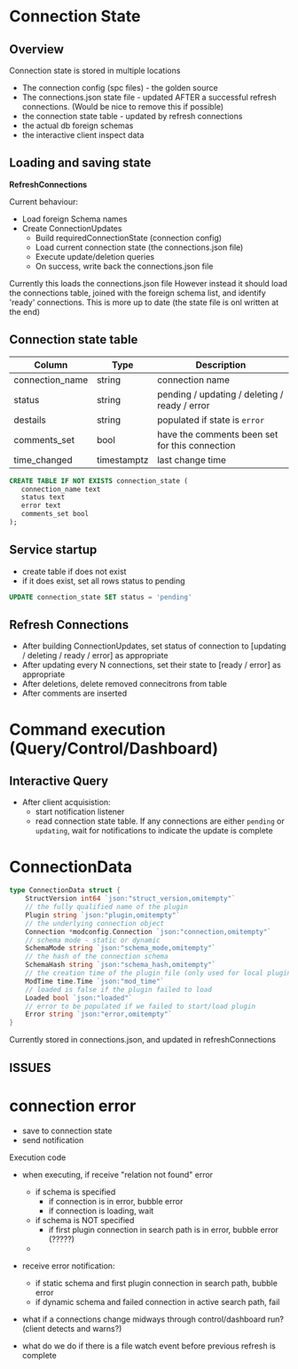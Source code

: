 # Connection State 

## Overview
Connection state is stored in multiple locations

- The connection config (spc files) - the golden source
- The connections.json state file - updated AFTER a successful refresh connections. (Would be nice to remove this if possible)
- the connection state table - updated by refresh connections
- the actual db foreign schemas
- the interactive client inspect data 

## Loading and saving state

**RefreshConnections**

Current behaviour:
- Load foreign Schema names
- Create ConnectionUpdates
  - Build requiredConnectionState (connection config)
  - Load current connection state (the connections.json file)
  - Execute update/deletion queries
  - On success, write back the connections.json file

Currently this loads the connections.json file
However instead it should load the connections table, joined with the foreign schema list, and identify 'ready' connections.
This is more up to date (the state file is onl written at the end)


## Connection state table


| Column                                  	 | Type                        	 | Description               	                    |
|-------------------------------------------|------------------------------|------------------------------------------------|
| connection_name                         	 | string                      	 | connection name           	                    |
| status 	                                  | string 	                     | pending / updating / deleting / ready / error  |
| destails   	                              | string                       | populated if state is `error`       	          |
| comments_set   	                          | bool             	         | have the comments been set for this connection |
| time_changed   	                          | timestamptz             	 | last change time	                              |


```sql
CREATE TABLE IF NOT EXISTS connection_state (
   connection_name text
   status text
   error text
   comments_set bool   
);
```

## Service startup

- create table if does not exist
- if it does exist, set all rows status to pending
```sql
UPDATE connection_state SET status = 'pending'
```

## Refresh Connections

- After building ConnectionUpdates, set status of connection to [updating / deleting / ready / error] as appropriate
- After updating every N connections, set their state to  [ready / error] as appropriate
- After deletions, delete removed connecitrons from table
- After comments are inserted

# Command execution (Query/Control/Dashboard)
## Interactive Query
- After client acquisistion:
  - start notification listener
  - read connection state table. If any connections are either `pending` or `updating`, wait for notifications to indicate the update is complete


# ConnectionData
```go
type ConnectionData struct {
	StructVersion int64 `json:"struct_version,omitempty"`
	// the fully qualified name of the plugin
	Plugin string `json:"plugin,omitempty"`
	// the underlying connection object
	Connection *modconfig.Connection `json:"connection,omitempty"`
	// schema mode - static or dynamic
	SchemaMode string `json:"schema_mode,omitempty"`
	// the hash of the connection schema
	SchemaHash string `json:"schema_hash,omitempty"`
	// the creation time of the plugin file (only used for local plugins)
	ModTime time.Time `json:"mod_time"`
	// loaded is false if the plugin failed to load
	Loaded bool `json:"loaded"`
	// error to be populated if we failed to start/load plugin
	Error string `json:"error,omitempty"`
}
```

Currently stored in connections.json, and updated in refreshConnections


## ISSUES
# connection error
  - save to connection state
  - send notification

Execution code
  - when executing, if receive "relation not found" error
    - if schema is specified
      - if connection is in error, bubble error
      - if connection is loading, wait
    - if schema is NOT specified 
      - if first plugin connection in search path is in error, bubble error (?????)
    - 
  - receive error notification: 
    - if static schema and first plugin connection in search path, bubble error
    - if dynamic schema and failed connection in active search path, fail

- what if a connections change midways through control/dashboard run? (client detects and warns?)
- what do we do if there is a file watch event before previous refresh is complete